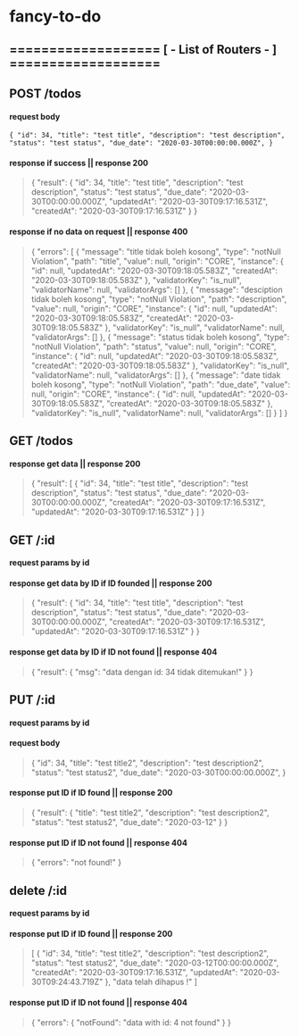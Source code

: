 # fancy-to-do
## =================== [ - List of Routers - ] ===================
## POST /todos
#### request body 
  `{
    "id": 34,
    "title": "test title",
    "description": "test description",
    "status": "test status",
    "due_date": "2020-03-30T00:00:00.000Z",
  }`

#### response if success || response 200
>  {
    "result": {
      "id": 34,
      "title": "test title",
      "description": "test description",
      "status": "test status",
      "due_date": "2020-03-30T00:00:00.000Z",
      "updatedAt": "2020-03-30T09:17:16.531Z",
      "createdAt": "2020-03-30T09:17:16.531Z"
    }
  }
#### response if no data on request || response 400
>  {
    "errors": [
      {
        "message": "title tidak boleh kosong",
        "type": "notNull Violation",
        "path": "title",
        "value": null,
        "origin": "CORE",
        "instance": {
          "id": null,
          "updatedAt": "2020-03-30T09:18:05.583Z",
          "createdAt": "2020-03-30T09:18:05.583Z"
        },
        "validatorKey": "is_null",
        "validatorName": null,
        "validatorArgs": []
      },
      {
        "message": "desciption tidak boleh kosong",
        "type": "notNull Violation",
        "path": "description",
        "value": null,
        "origin": "CORE",
        "instance": {
          "id": null,
          "updatedAt": "2020-03-30T09:18:05.583Z",
          "createdAt": "2020-03-30T09:18:05.583Z"
        },
        "validatorKey": "is_null",
        "validatorName": null,
        "validatorArgs": []
      },
      {
        "message": "status tidak boleh kosong",
        "type": "notNull Violation",
        "path": "status",
        "value": null,
        "origin": "CORE",
        "instance": {
          "id": null,
          "updatedAt": "2020-03-30T09:18:05.583Z",
          "createdAt": "2020-03-30T09:18:05.583Z"
        },
        "validatorKey": "is_null",
        "validatorName": null,
        "validatorArgs": []
      },
      {
        "message": "date tidak boleh kosong",
        "type": "notNull Violation",
        "path": "due_date",
        "value": null,
        "origin": "CORE",
        "instance": {
          "id": null,
          "updatedAt": "2020-03-30T09:18:05.583Z",
          "createdAt": "2020-03-30T09:18:05.583Z"
        },
        "validatorKey": "is_null",
        "validatorName": null,
        "validatorArgs": []
      }
    ]
  }

## GET /todos
#### response get data || response 200
>  {
    "result": [
      {
        "id": 34,
        "title": "test title",
        "description": "test description",
        "status": "test status",
        "due_date": "2020-03-30T00:00:00.000Z",
        "createdAt": "2020-03-30T09:17:16.531Z",
        "updatedAt": "2020-03-30T09:17:16.531Z"
      }
    ]
  }

## GET /:id
#### request params by id
#### response get data by ID if ID founded || response 200
>  {
    "result": {
      "id": 34,
      "title": "test title",
      "description": "test description",
      "status": "test status",
      "due_date": "2020-03-30T00:00:00.000Z",
      "createdAt": "2020-03-30T09:17:16.531Z",
      "updatedAt": "2020-03-30T09:17:16.531Z"
    }
  }

#### response get data by ID if ID not found || response 404
>  {
    "result": {
      "msg": "data dengan id: 34 tidak ditemukan!"
    }
  }

## PUT /:id
#### request params by id
#### request body 
>  {
    "id": 34,
    "title": "test title2",
    "description": "test description2",
    "status": "test status2",
    "due_date": "2020-03-30T00:00:00.000Z",
  }
#### response put ID if ID found || response 200
>  {
    "result": {
      "title": "test title2",
      "description": "test description2",
      "status": "test status2",
      "due_date": "2020-03-12"
    }
  }
#### response put ID if ID not found || response 404
>  {
    "errors": "not found!"
  }

## delete /:id
#### request params by id
#### response put ID if ID found || response 200
>  [
    {
      "id": 34,
      "title": "test title2",
      "description": "test description2",
      "status": "test status2",
      "due_date": "2020-03-12T00:00:00.000Z",
      "createdAt": "2020-03-30T09:17:16.531Z",
      "updatedAt": "2020-03-30T09:24:43.719Z"
    },
    "data telah dihapus !"
  ]

#### response put ID if ID not found || response 404
>  {
    "errors": {
      "notFound": "data with id: 4 not found"
    }
  }